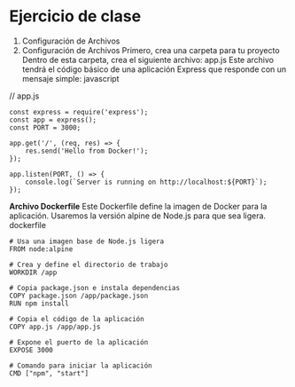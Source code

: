 # Ejercicio de clase
1. Configuración de Archivos
1. Configuración de Archivos
Primero, crea una carpeta para tu proyecto
Dentro de esta carpeta, crea el siguiente archivo:
 app.js
Este archivo tendrá el código básico de una aplicación Express que responde con un mensaje simple:
javascript


// app.js
```
const express = require('express');
const app = express();
const PORT = 3000;

app.get('/', (req, res) => {
    res.send('Hello from Docker!');
});

app.listen(PORT, () => {
    console.log(`Server is running on http://localhost:${PORT}`);
});
```
**Archivo Dockerfile**
Este Dockerfile define la imagen de Docker para la aplicación. Usaremos la versión alpine de Node.js para que sea ligera.
dockerfile

```
# Usa una imagen base de Node.js ligera
FROM node:alpine

# Crea y define el directorio de trabajo
WORKDIR /app

# Copia package.json e instala dependencias
COPY package.json /app/package.json
RUN npm install

# Copia el código de la aplicación
COPY app.js /app/app.js

# Expone el puerto de la aplicación
EXPOSE 3000

# Comando para iniciar la aplicación
CMD ["npm", "start"]


```